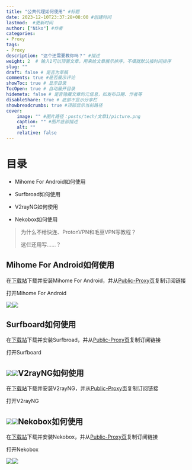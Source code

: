 ```yaml
---
title: "公共代理如何使用" #标题
date: 2023-12-10T23:37:28+08:00 #创建时间
lastmod:  #更新时间
author: ["Niko"] #作者
categories: 
- Proxy
tags: 
- Proxy
description: "这个还需要教你吗？" #描述
weight: 2  # 输入1可以顶置文章，用来给文章展示排序，不填就默认按时间排序
slug: ""
draft: false # 是否为草稿
comments: true #是否展示评论
showToc: true # 显示目录
TocOpen: true # 自动展开目录
hidemeta: false # 是否隐藏文章的元信息，如发布日期、作者等
disableShare: true # 底部不显示分享栏
showbreadcrumbs: true #顶部显示当前路径
cover:
    image: "" #图片路径：posts/tech/文章1/picture.png
    caption: "" #图片底部描述
    alt: ""
    relative: false
--- 
```


# 目录

+   Mihome For Android如何使用
    
+   Surfbroad如何使用
    
+   V2rayNG如何使用
    
+   Nekobox如何使用
    

> 为什么不给快连、ProtonVPN和毛豆VPN写教程？
> 
> 这仨还用写......？

## Mihome For Android如何使用

在[下载站](https://ds.h2o-2.org/)下载并安装Mihome For Android，并从[Public-Proxy页](https://h2o-2.org/Public-Proxy)复制订阅链接

打开Mihome For Android

![](https://picshack.net/ib/FrXFCS52je.jpg)![](https://picshack.net/ib/0vTtFSGiwc.jpg)

## Surfboard如何使用

在[下载站](https://ds.h2o-2.org/)下载并安装Surfbroad，并从[Public-Proxy页](https://h2o-2.org/Public-Proxy)复制订阅链接

打开Surfboard

## ![](https://picshack.net/ib/mOB3Fci6BW.png)![](https://picshack.net/ib/w57cM0e1RK.jpg)V2rayNG如何使用

在[下载站](https://ds.h2o-2.org/)下载并安装V2rayNG，并从[Public-Proxy页](https://h2o-2.org/Public-Proxy)复制订阅链接

打开V2rayNG

## ![](https://picshack.net/ib/gnI67wrWsJ.jpg)![](https://picshack.net/ib/6ZPN9Jlxvp.jpg)Nekobox如何使用

在[下载站](https://ds.h2o-2.org/)下载并安装Nekobox，并从[Public-Proxy页](https://h2o-2.org/Public-Proxy)复制订阅链接

打开Nekobox

![](https://picshack.net/ib/3vDBjz3BqB.jpg)![](https://picshack.net/ib/uWa0OG9ESP.jpg)